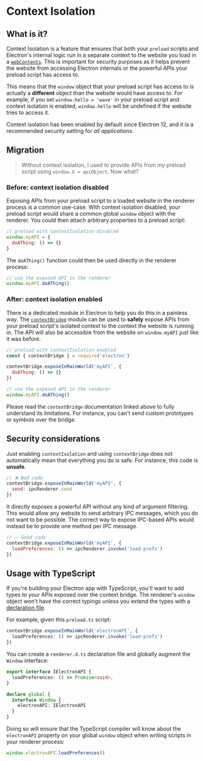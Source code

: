 # Context Isolation

## What is it?

Context Isolation is a feature that ensures that both your `preload` scripts and Electron's internal logic run in a separate context to the website you load in a [`webContents`](latest/api/web-contents.md).  This is important for security purposes as it helps prevent the website from accessing Electron internals or the powerful APIs your preload script has access to.

This means that the `window` object that your preload script has access to is actually a **different** object than the website would have access to.  For example, if you set `window.hello = 'wave'` in your preload script and context isolation is enabled, `window.hello` will be undefined if the website tries to access it.

Context isolation has been enabled by default since Electron 12, and it is a recommended security setting for _all applications_.

## Migration

> Without context isolation, I used to provide APIs from my preload script using `window.X = apiObject`. Now what?

### Before: context isolation disabled

Exposing APIs from your preload script to a loaded website in the renderer process is a common use-case. With context isolation disabled, your preload script would share a common global `window` object with the renderer. You could then attach arbitrary properties to a preload script:

```javascript title='preload.js'
// preload with contextIsolation disabled
window.myAPI = {
  doAThing: () => {}
}
```

The `doAThing()` function could then be used directly in the renderer process:

```javascript title='renderer.js'
// use the exposed API in the renderer
window.myAPI.doAThing()
```

### After: context isolation enabled

There is a dedicated module in Electron to help you do this in a painless way. The [`contextBridge`](latest/api/context-bridge.md) module can be used to **safely** expose APIs from your preload script's isolated context to the context the website is running in. The API will also be accessible from the website on `window.myAPI` just like it was before.

```javascript title='preload.js'
// preload with contextIsolation enabled
const { contextBridge } = require('electron')

contextBridge.exposeInMainWorld('myAPI', {
  doAThing: () => {}
})
```

```javascript title='renderer.js'
// use the exposed API in the renderer
window.myAPI.doAThing()
```

Please read the `contextBridge` documentation linked above to fully understand its limitations. For instance, you can't send custom prototypes or symbols over the bridge.

## Security considerations

Just enabling `contextIsolation` and using `contextBridge` does not automatically mean that everything you do is safe. For instance, this code is **unsafe**.

```javascript title='preload.js'
// ❌ Bad code
contextBridge.exposeInMainWorld('myAPI', {
  send: ipcRenderer.send
})
```

It directly exposes a powerful API without any kind of argument filtering. This would allow any website to send arbitrary IPC messages, which you do not want to be possible. The correct way to expose IPC-based APIs would instead be to provide one method per IPC message.

```javascript title='preload.js'
// ✅ Good code
contextBridge.exposeInMainWorld('myAPI', {
  loadPreferences: () => ipcRenderer.invoke('load-prefs')
})
```

## Usage with TypeScript

If you're building your Electron app with TypeScript, you'll want to add types to your APIs exposed over the context bridge. The renderer's `window` object won't have the correct typings unless you extend the types with a [declaration file].

For example, given this `preload.ts` script:

```typescript title='preload.ts'
contextBridge.exposeInMainWorld('electronAPI', {
  loadPreferences: () => ipcRenderer.invoke('load-prefs')
})
```

You can create a `renderer.d.ts` declaration file and globally augment the `Window` interface:

```typescript title='renderer.d.ts'
export interface IElectronAPI {
  loadPreferences: () => Promise<void>,
}

declare global {
  interface Window {
    electronAPI: IElectronAPI
  }
}
```

Doing so will ensure that the TypeScript compiler will know about the `electronAPI` property on your global `window` object when writing scripts in your renderer process:

```typescript title='renderer.ts'
window.electronAPI.loadPreferences()
```

[declaration file]: https://www.typescriptlang.org/docs/handbook/declaration-files/introduction.html
